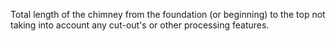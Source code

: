 ﻿Total length of the chimney from the foundation (or beginning) to the top not taking into account any cut-out's or other processing features.